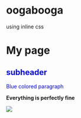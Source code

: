 # oogabooga
using inline css
<h1> My page </h1>
<h2> subheader </h2>
<p style="color:blue;"> Blue colored paragraph </p>
<style> 
  h2 {color:blue;}
 </style>
<p><b> Everything is perfectly fine </b></p>
<img style = "text-align:center;" src= "https://upload.wikimedia.org/wikipedia/commons/thumb/8/85/Smiley.svg/440px-Smiley.svg.png"/> 

